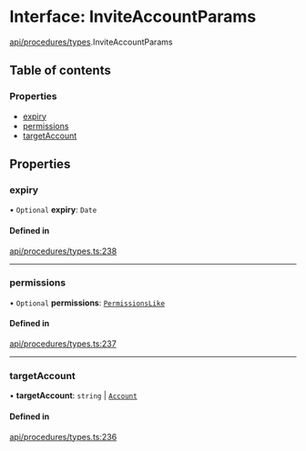 # Interface: InviteAccountParams

[api/procedures/types](../wiki/api.procedures.types).InviteAccountParams

## Table of contents

### Properties

- [expiry](../wiki/api.procedures.types.InviteAccountParams#expiry)
- [permissions](../wiki/api.procedures.types.InviteAccountParams#permissions)
- [targetAccount](../wiki/api.procedures.types.InviteAccountParams#targetaccount)

## Properties

### expiry

• `Optional` **expiry**: `Date`

#### Defined in

[api/procedures/types.ts:238](https://github.com/PolymeshAssociation/polymesh-sdk/blob/95e180d2/src/api/procedures/types.ts#L238)

___

### permissions

• `Optional` **permissions**: [`PermissionsLike`](../wiki/types#permissionslike)

#### Defined in

[api/procedures/types.ts:237](https://github.com/PolymeshAssociation/polymesh-sdk/blob/95e180d2/src/api/procedures/types.ts#L237)

___

### targetAccount

• **targetAccount**: `string` \| [`Account`](../wiki/api.entities.Account.Account)

#### Defined in

[api/procedures/types.ts:236](https://github.com/PolymeshAssociation/polymesh-sdk/blob/95e180d2/src/api/procedures/types.ts#L236)
